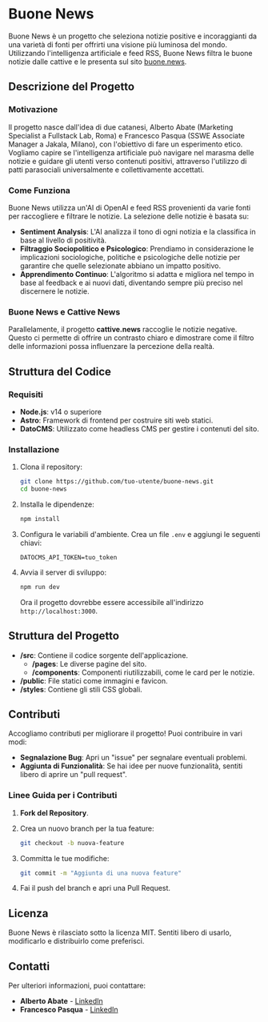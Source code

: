 # Buone News

Buone News è un progetto che seleziona notizie positive e incoraggianti da una varietà di fonti per offrirti una visione più luminosa del mondo. Utilizzando l'intelligenza artificiale e feed RSS, Buone News filtra le buone notizie dalle cattive e le presenta sul sito [buone.news](https://buone.news).

## Descrizione del Progetto

### Motivazione

Il progetto nasce dall'idea di due catanesi, Alberto Abate (Marketing Specialist a Fullstack Lab, Roma) e Francesco Pasqua (SSWE Associate Manager a Jakala, Milano), con l'obiettivo di fare un esperimento etico. Vogliamo capire se l'intelligenza artificiale può navigare nel marasma delle notizie e guidare gli utenti verso contenuti positivi, attraverso l'utilizzo di patti parasociali universalmente e collettivamente accettati.

### Come Funziona

Buone News utilizza un'AI di OpenAI e feed RSS provenienti da varie fonti per raccogliere e filtrare le notizie. La selezione delle notizie è basata su:

- **Sentiment Analysis**: L'AI analizza il tono di ogni notizia e la classifica in base al livello di positività.
- **Filtraggio Sociopolitico e Psicologico**: Prendiamo in considerazione le implicazioni sociologiche, politiche e psicologiche delle notizie per garantire che quelle selezionate abbiano un impatto positivo.
- **Apprendimento Continuo**: L'algoritmo si adatta e migliora nel tempo in base al feedback e ai nuovi dati, diventando sempre più preciso nel discernere le notizie.

### Buone News e Cattive News

Parallelamente, il progetto **cattive.news** raccoglie le notizie negative. Questo ci permette di offrire un contrasto chiaro e dimostrare come il filtro delle informazioni possa influenzare la percezione della realtà.

## Struttura del Codice

### Requisiti

- **Node.js**: v14 o superiore
- **Astro**: Framework di frontend per costruire siti web statici.
- **DatoCMS**: Utilizzato come headless CMS per gestire i contenuti del sito.

### Installazione

1. Clona il repository:

   ```bash
   git clone https://github.com/tuo-utente/buone-news.git
   cd buone-news
   ```

2. Installa le dipendenze:

   ```bash
   npm install
   ```

3. Configura le variabili d'ambiente. Crea un file `.env` e aggiungi le seguenti chiavi:

   ```env
   DATOCMS_API_TOKEN=tuo_token
   ```

4. Avvia il server di sviluppo:

   ```bash
   npm run dev
   ```

   Ora il progetto dovrebbe essere accessibile all'indirizzo `http://localhost:3000`.

## Struttura del Progetto

- **/src**: Contiene il codice sorgente dell'applicazione.
  - **/pages**: Le diverse pagine del sito.
  - **/components**: Componenti riutilizzabili, come le card per le notizie.
- **/public**: File statici come immagini e favicon.
- **/styles**: Contiene gli stili CSS globali.

## Contributi

Accogliamo contributi per migliorare il progetto! Puoi contribuire in vari modi:

- **Segnalazione Bug**: Apri un "issue" per segnalare eventuali problemi.
- **Aggiunta di Funzionalità**: Se hai idee per nuove funzionalità, sentiti libero di aprire un "pull request".

### Linee Guida per i Contributi

1. **Fork del Repository**.
2. Crea un nuovo branch per la tua feature:

   ```bash
   git checkout -b nuova-feature
   ```

3. Committa le tue modifiche:

   ```bash
   git commit -m "Aggiunta di una nuova feature"
   ```

4. Fai il push del branch e apri una Pull Request.

## Licenza

Buone News è rilasciato sotto la licenza MIT. Sentiti libero di usarlo, modificarlo e distribuirlo come preferisci.

## Contatti

Per ulteriori informazioni, puoi contattare:

- **Alberto Abate** - [LinkedIn](https://www.linkedin.com/in/albertoabate)
- **Francesco Pasqua** - [LinkedIn](https://www.linkedin.com/in/francescopasqua)
